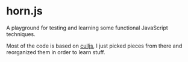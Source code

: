 horn.js
=======

A playground for testing and learning some functional JavaScript techniques.

Most of the code is based on [culljs](https://github.com/magnars/culljs), 
I just picked pieces from there and reorganized them in order to learn stuff.